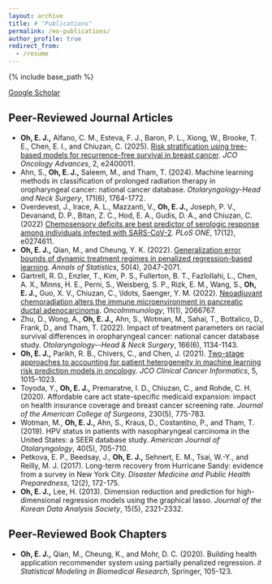 ```yaml
---
layout: archive
title: # "Publications"
permalink: /eo-publications/
author_profile: true
redirect_from:
  - /resume
---
```


{% include base_path %}

[Google Scholar](https://scholar.google.com/citations?user=zpclPhcAAAAJ&hl=en)

Peer-Reviewed Journal Articles
------
* __Oh, E. J.,__ Alfano, C. M., Esteva, F. J., Baron, P. L., Xiong, W., Brooke, T. E., Chen, E. I., and  Chiuzan, C. (2025). [Risk stratification using tree-based models for recurrence-free survival in breast cancer](https://ascopubs.org/doi/pdfdirect/10.1200/OA.24.00011). _JCO Oncology Advances_, 2, e2400011.
* Ahn, S., __Oh, E. J.,__ Saleem, M., and Tham, T. (2024). Machine learning methods in classification of prolonged radiation therapy in oropharyngeal cancer: national cancer database. _Otolaryngology-Head and Neck Surgery_, 171(6), 1764-1772.
* Overdevest, J., Irace, A. L., Mazzanti, V., __Oh, E. J.,__ Joseph, P. V., Devanand, D. P., Bitan, Z. C., Hod, E. A., Gudis, D. A., and Chiuzan, C. (2022) [Chemosensory deficits are best predictor of serologic response among individuals infected with SARS-CoV-2](https://journals.plos.org/plosone/article?id=10.1371/journal.pone.0274611#:~:text=Google%20Scholar-,Download%20PDF,-Print). _PLoS ONE_, 17(12), e0274611.
* __Oh, E. J.,__ Qian, M., and Cheung, Y. K. (2022). [Generalization error bounds of dynamic treatment regimes in penalized regression-based learning](https://par.nsf.gov/servlets/purl/10429985). _Annals of Statistics_, 50(4), 2047-2071.
* Gartrell, R. D., Enzler, T., Kim, P. S., Fullerton, B. T., Fazlollahi, L., Chen, A. X., Minns, H. E., Perni, S., Weisberg, S. P., Rizk, E. M., Wang, S., __Oh, E. J.,__ Guo, X. V., Chiuzan, C., \ldots, Saenger, Y. M. (2022). [Neoadjuvant chemoradiation alters the immune microenvironment in pancreatic ductal adenocarcinoma](https://www.tandfonline.com/doi/epdf/10.1080/2162402X.2022.2066767?needAccess=true). _OncoImmunology_, 11(1), 2066767.
* Zhu, D., Wong, A., __Oh, E. J.,__ Ahn, S., Wotman, M., Sahai, T., Bottalico, D., Frank, D., and Tham, T. (2022). Impact of treatment parameters on racial survival differences in oropharyngeal cancer: national cancer database study. _Otolaryngology--Head \& Neck Surgery_, 166(6), 1134-1143.
* __Oh, E. J.,__ Parikh, R. B., Chivers, C., and Chen, J. (2021). [Two-stage approaches to accounting for patient heterogeneity in machine learning risk prediction models in oncology](https://ascopubs.org/doi/pdf/10.1200/CCI.21.00077). _JCO Clinical Cancer Informatics_, 5, 1015-1023.
* Toyoda, Y., __Oh, E. J.,__ Premaratne, I. D., Chiuzan, C., and Rohde, C. H. (2020). Affordable care act state-specific medicaid expansion: impact on health insurance coverage and breast cancer screening rate. _Journal of the American College of Surgeons_, 230(5), 775-783.
* Wotman, M., __Oh, E. J.,__ Ahn, S., Kraus, D., Costantino, P., and Tham, T. (2019). HPV status in patients with nasopharyngeal carcinoma in the United States: a SEER database study. _American Journal of Otolaryngology_, 40(5), 705-710.
* Petkova, E. P., Beedsay, J., __Oh, E. J.,__ Sehnert, E. M., Tsai, W.-Y., and Reilly, M. J. (2017). Long-term recovery from Hurricane Sandy: evidence from a survey in New York City. _Disaster Medicine and Public Health Preparedness_, 12(2), 172-175.
* __Oh, E. J.,__ Lee, H. (2013). Dimension reduction and prediction for high-dimensional regression models using the graphical lasso. _Journal of the Korean Data Analysis Society_, 15(5), 2321-2332.


Peer-Reviewed Book Chapters
------
* __Oh, E. J.,__ Qian, M., Cheung, K., and Mohr, D. C. (2020). Building health application recommender system using partially penalized regression. _it Statistical Modeling in Biomedical Research_, Springer, 105-123.


 
